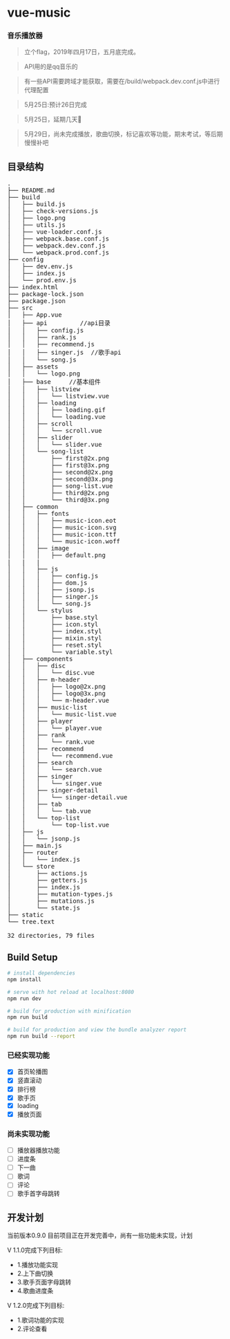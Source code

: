 # vue-music

### 音乐播放器
>立个flag，2019年四月17日，五月底完成。

>API用的是qq音乐的

>有一些API需要跨域才能获取，需要在/build/webpack.dev.conf.js中进行代理配置

>5月25日:预计26日完成

>5月25日，延期几天🤷‍

>5月29日，尚未完成播放，歌曲切换，标记喜欢等功能，期末考试，等后期慢慢补吧

## 目录结构

<pre>
.
├── README.md 
├── build
│   ├── build.js  
│   ├── check-versions.js
│   ├── logo.png
│   ├── utils.js
│   ├── vue-loader.conf.js
│   ├── webpack.base.conf.js
│   ├── webpack.dev.conf.js
│   └── webpack.prod.conf.js
├── config
│   ├── dev.env.js
│   ├── index.js
│   └── prod.env.js
├── index.html
├── package-lock.json
├── package.json
├── src
│   ├── App.vue
│   ├── api         //api目录
│   │   ├── config.js
│   │   ├── rank.js
│   │   ├── recommend.js
│   │   ├── singer.js  //歌手api
│   │   └── song.js
│   ├── assets
│   │   └── logo.png
│   ├── base     //基本组件
│   │   ├── listview
│   │   │   └── listview.vue
│   │   ├── loading
│   │   │   ├── loading.gif
│   │   │   └── loading.vue
│   │   ├── scroll
│   │   │   └── scroll.vue
│   │   ├── slider
│   │   │   └── slider.vue
│   │   └── song-list
│   │       ├── first@2x.png
│   │       ├── first@3x.png
│   │       ├── second@2x.png
│   │       ├── second@3x.png
│   │       ├── song-list.vue
│   │       ├── third@2x.png
│   │       └── third@3x.png
│   ├── common
│   │   ├── fonts
│   │   │   ├── music-icon.eot
│   │   │   ├── music-icon.svg
│   │   │   ├── music-icon.ttf
│   │   │   └── music-icon.woff
│   │   ├── image
│   │   │   ├── default.png
|   |   |
│   │   ├── js
│   │   │   ├── config.js
│   │   │   ├── dom.js
│   │   │   ├── jsonp.js
│   │   │   ├── singer.js
│   │   │   └── song.js
│   │   └── stylus
│   │       ├── base.styl
│   │       ├── icon.styl
│   │       ├── index.styl
│   │       ├── mixin.styl
│   │       ├── reset.styl
│   │       └── variable.styl
│   ├── components
│   │   ├── disc
│   │   │   └── disc.vue
│   │   ├── m-header
│   │   │   ├── logo@2x.png
│   │   │   ├── logo@3x.png
│   │   │   └── m-header.vue
│   │   ├── music-list
│   │   │   └── music-list.vue
│   │   ├── player
│   │   │   └── player.vue
│   │   ├── rank
│   │   │   └── rank.vue
│   │   ├── recommend
│   │   │   └── recommend.vue
│   │   ├── search
│   │   │   └── search.vue
│   │   ├── singer
│   │   │   └── singer.vue
│   │   ├── singer-detail
│   │   │   └── singer-detail.vue
│   │   ├── tab
│   │   │   └── tab.vue
│   │   └── top-list
│   │       └── top-list.vue
│   ├── js
│   │   └── jsonp.js
│   ├── main.js
│   ├── router
│   │   └── index.js
│   └── store
│       ├── actions.js
│       ├── getters.js
│       ├── index.js
│       ├── mutation-types.js
│       ├── mutations.js
│       └── state.js
├── static
└── tree.text

32 directories, 79 files
</pre>

## Build Setup

``` bash
# install dependencies
npm install

# serve with hot reload at localhost:8080
npm run dev

# build for production with minification
npm run build

# build for production and view the bundle analyzer report
npm run build --report

```
### 已经实现功能
- [x] 首页轮播图
- [x] 竖直滚动
- [x] 排行榜
- [x] 歌手页
- [x] loading
- [x] 播放页面
### 尚未实现功能
- [ ] 播放器播放功能
- [ ] 进度条
- [ ] 下一曲
- [ ] 歌词
- [ ] 评论
- [ ] 歌手首字母跳转

## 开发计划
当前版本0.9.0
目前项目正在开发完善中，尚有一些功能未实现，计划

V 1.1.0完成下列目标:

- 1.播放功能实现
- 2.上下曲切换
- 3.歌手页面字母跳转
- 4.歌曲进度条

V 1.2.0完成下列目标:

- 1.歌词功能的实现
- 2.评论查看
